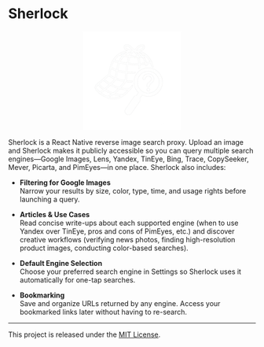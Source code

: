 # Sherlock

<p align="center">
  <img src="./assets/icon.png" alt="Sherlock App Icon" width="200" />
</p>

Sherlock is a React Native reverse image search proxy. Upload an image and Sherlock makes it publicly accessible so you can query multiple search engines—Google Images, Lens, Yandex, TinEye, Bing, Trace, CopySeeker, Mever, Picarta, and PimEyes—in one place. Sherlock also includes:

- **Filtering for Google Images**  
  Narrow your results by size, color, type, time, and usage rights before launching a query.

- **Articles & Use Cases**  
  Read concise write-ups about each supported engine (when to use Yandex over TinEye, pros and cons of PimEyes, etc.) and discover creative workflows (verifying news photos, finding high-resolution product images, conducting color-based searches).

- **Default Engine Selection**  
  Choose your preferred search engine in Settings so Sherlock uses it automatically for one-tap searches.

- **Bookmarking**  
  Save and organize URLs returned by any engine. Access your bookmarked links later without having to re-search.

---

This project is released under the [MIT License](./LICENSE).
